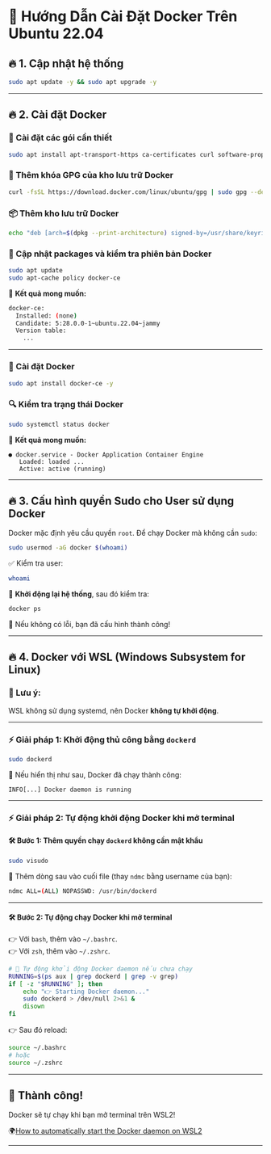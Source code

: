 # 🐳 Hướng Dẫn Cài Đặt Docker Trên Ubuntu 22.04

## 🔥 1. Cập nhật hệ thống

```bash
sudo apt update -y && sudo apt upgrade -y
```

---

## 🔥 2. Cài đặt Docker

### 📌 Cài đặt các gói cần thiết

```bash
sudo apt install apt-transport-https ca-certificates curl software-properties-common -y
```

### 🔑 Thêm khóa GPG của kho lưu trữ Docker

```bash
curl -fsSL https://download.docker.com/linux/ubuntu/gpg | sudo gpg --dearmor -o /usr/share/keyrings/docker-archive-keyring.gpg
```

### 📦 Thêm kho lưu trữ Docker

```bash
echo "deb [arch=$(dpkg --print-architecture) signed-by=/usr/share/keyrings/docker-archive-keyring.gpg] https://download.docker.com/linux/ubuntu $(lsb_release -cs) stable" | sudo tee /etc/apt/sources.list.d/docker.list > /dev/null
```

### 🔄 Cập nhật packages và kiểm tra phiên bản Docker

```bash
sudo apt update
sudo apt-cache policy docker-ce
```

🎯 **Kết quả mong muốn:**

```bash
docker-ce:
  Installed: (none)
  Candidate: 5:28.0.0-1~ubuntu.22.04~jammy
  Version table:
    ...
```

---

### 🚀 Cài đặt Docker

```bash
sudo apt install docker-ce -y
```

### 🔍 Kiểm tra trạng thái Docker

```bash
sudo systemctl status docker
```

🎯 **Kết quả mong muốn:**

```
● docker.service - Docker Application Container Engine
   Loaded: loaded ...
   Active: active (running)
```

---

## 🔥 3. Cấu hình quyền Sudo cho User sử dụng Docker

Docker mặc định yêu cầu quyền `root`. Để chạy Docker mà không cần `sudo`:

```bash
sudo usermod -aG docker $(whoami)
```

✅ Kiểm tra user:

```bash
whoami
```

🔄 **Khởi động lại hệ thống**, sau đó kiểm tra:

```bash
docker ps
```

🎯 Nếu không có lỗi, bạn đã cấu hình thành công!

---

## 🔥 4. Docker với WSL (Windows Subsystem for Linux)

### 📝 Lưu ý:

WSL không sử dụng systemd, nên Docker **không tự khởi động**.

---

### ⚡ Giải pháp 1: Khởi động thủ công bằng `dockerd`

```bash
sudo dockerd
```

🎯 Nếu hiển thị như sau, Docker đã chạy thành công:

```
INFO[...] Docker daemon is running
```

---

### ⚡ Giải pháp 2: Tự động khởi động Docker khi mở terminal

#### 🛠️ Bước 1: Thêm quyền chạy `dockerd` không cần mật khẩu

```bash
sudo visudo
```

📌 Thêm dòng sau vào cuối file (thay `ndmc` bằng username của bạn):

```bash
ndmc ALL=(ALL) NOPASSWD: /usr/bin/dockerd
```

---

#### 🛠️ Bước 2: Tự động chạy Docker khi mở terminal

👉 Với `bash`, thêm vào `~/.bashrc`.  
👉 Với `zsh`, thêm vào `~/.zshrc`.

```bash
# 🚀 Tự động khởi động Docker daemon nếu chưa chạy
RUNNING=$(ps aux | grep dockerd | grep -v grep)
if [ -z "$RUNNING" ]; then
    echo "👉 Starting Docker daemon..."
    sudo dockerd > /dev/null 2>&1 &
    disown
fi
```

👉 Sau đó reload:

```bash
source ~/.bashrc
# hoặc
source ~/.zshrc
```

---

## 🎉 Thành công!

Docker sẽ tự chạy khi bạn mở terminal trên WSL2!

🌍[How to automatically start the Docker daemon on WSL2](https://blog.nillsf.com/index.php/2020/06/29/how-to-automatically-start-the-docker-daemon-on-wsl2/)

---
